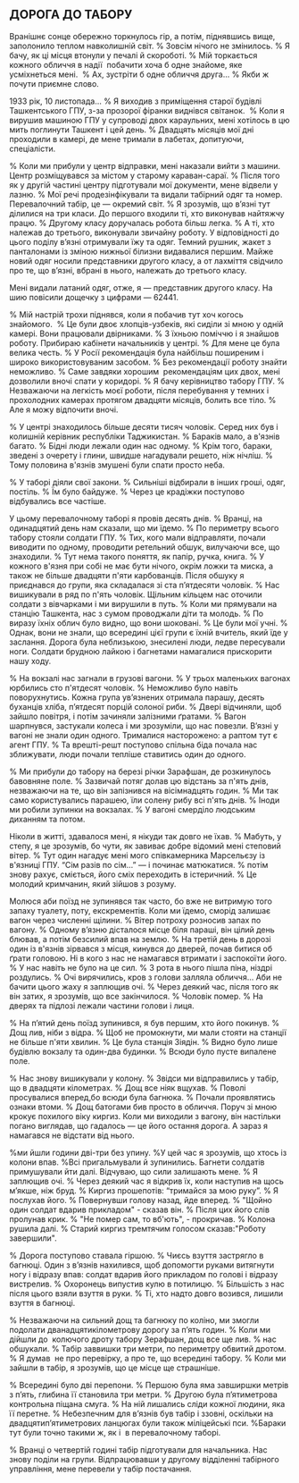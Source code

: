 ## ДОРОГА ДО ТАБОРУ

Вранішнє сонце обережно торкнулось гір, а потім, піднявшись вище, заполонило теплом навколишній світ.
% Зовсім нічого не змінилось.
% Я бачу, як ці місця втонули у печалі й скороботі.
% Мій торкається кожного обличчя в надії  побачити хоча б одне знайоме, яке усміхнеться мені. 
% Ах, зустріти б одне обличчя друга...
% Якби ж почути приємне слово.

1933 рік, 10 листопада...
% Я виходив з приміщення старої будівлі Ташкентського ГПУ, з-за прозорої фіранки виднівся світанок. 
% Коли я вирушив машиною ГПУ у супроводі двох караульних, мені хотілось в цю мить поглинути Ташкент і цей день.
% Двадцять місяців мої дні проходили в камері, де мене тримали в лабетах, допитуючи, спеціалісти.

% Коли ми прибули у центр відправки, мені наказали вийти з машини.
Центр розміщувався за містом у старому караван-сараї.
% Після того як у другій частині центру підготували мої документи, мене відвели у лазню.
% Мої речі продезінфікували та видали табірний одяг та номер.
Перевалочний табір, це — окремий світ.
% Я зрозумів, що в’язні тут ділилися на три класи.
До першого входили ті, хто виконував найтяжчу працю.
% Другому класу доручалась робота більш легка.
% А ті, хто належав до третього, виконували звичайну роботу.
У відповідності до цього поділу в’язні отримували їжу та одяг.
Темний рушник, жакет з панталонами із зміною нижньої білизни видавалися першим.
Майже новий одяг носили представники другого класу, а от лахміття свідчило про те, що в’язні, вбрані в нього, належать до третього класу.

Мені видали латаний одяг, отже, я — представник другого класу.
На шию повісили дощечку з цифрами — 62441.

% Мій настрій трохи піднявся, коли я побачив тут хоч когось знайомого. 
% Це були двоє хлопців-узбеків, які сиділи зі мною у одній камері.
Вони працювали двірниками.
% З їхньою поміччю і я знайшов роботу.
Прибираю кабінети начальників у центрі.
% Для мене це була велика честь.
% У Росії рекомендація була найбільш поширеним і широко використовуваним засобом.
% Без рекомендації роботу знайти неможливо.
% Саме завдяки хорошим  рекомендаціям цих двох, мені дозволили вночі спати у коридорі.
% Я бачу керівництво табору ГПУ.
% Незважаючи на легкість моєї роботи, після перебування у темних і прохолодних камерах протягом двадцяти місяців, болить все тіло.
% Але я можу відпочити вночі.

% У центрі знаходилось більше десяти тисяч чоловік.
Серед них був і колишній керівник республіки Таджикистан.
% Бараків мало, а в'язнів багато.
% Бідні люди лежали один нас одному.
% Крім того, бараки, зведені з очерету і глини, швидше нагадували решето, ніж нічліш.
% Тому половина в'язнів змушені були спати просто неба.

% У таборі діяли свої закони.
% Cильніші відбирали в інших гроші, одяг, постіль.
% Їм було байдуже.
% Через це крадіжки поступово відбувались все частіше.

У цьому перевалочному таборі я провів десять днів.
% Вранці, на одинадцятий день нам сказали, що ми їдемо.
% По периметру всього табору стояли солдати ГПУ.
% Тих, кого мали відправляти, почали виводити по одному, проводити ретельний обшук, вилучаючи все, що знаходили.
% Тут нема такого поняття, як папір, ручка, книга.
% У кожного в'язня при собі не має бути нічого, окрім ложки та миска, а також не більше двадцяти п'яти карбованців.
Після обшуку я приєднався до групи, яка складалася зі ста п’ятдесяти чоловік.
% Нас вишикували в ряд по п'ять чоловік.
Щільним кільцем нас оточили солдати з вівчарками і ми вирушили в путь.
% Коли ми прямували на станцію Ташкента, нас з сумом проводжали діти та молодь.
% По виразу їхніх облич було видно, що вони шоковані.
% Це були мої учні.
% Однак, вони не знали, що всередині цієї групи є їхній вчитель, який їде у заслання.
Дорога була неблизькою, знесилені люди, ледве пересували ноги.
Солдати брудною лайкою і багнетами намагалися прискорити нашу ходу.

% На вокзалі нас загнали в грузові вагони.
% У трьох маленьких вагонах юрбились сто п'ятдесят чоловік.
% Неможливо було навіть поворухнутись.
Кожна група ув’язнених отримала парашу, десять буханців хліба, п’ятдесят порцій солоної риби.
% Двері відчиняли, щоб зайшло повітря, і потім зачиняли залізними ґратами.
% Вагон шарпнувся, застукали колеса і ми зрозуміли, що нас повезли.
В’язні у вагоні не знали один одного.
Трималися насторожено: а раптом тут є агент ГПУ.
% Та врешті-решт поступово спільна біда почала нас зближувати, люди почали тепліше ставитись один до одного.

% Ми прибули до табору на березі річки Зарафшан, де розкинулось бавовняне поле.
% Зазвичай потяг долав цю відстань за п'ять днів, незважаючи на те, що він запізнився на вісімнадцять годин.
% Ми так само користувались парашею, їли солену рибу всі п'ять днів.
% Іноди ми робили зупинки на вокзалах.
% У вагоні смерділо людським диханням та потом.

Ніколи в житті, здавалося мені, я нікуди так довго не їхав.
% Мабуть, у степу, я це зрозумів, бо чути, як завиває добре відомий мені степовий вітер.
% Тут один нагадує мені мого співкамерника Марсельєзу із в'язниці ГПУ.
“Сім разів по сім...” — і починає матюкатися.
% потім знову рахує, сміється, його сміх переходить в істеричний.
% Це молодий кримчанин, який зійшов з розуму.

Молюся аби поїзд не зупинявся так часто, бо вже не витримую того запаху туалету, поту, екскрементів.
Коли ми їдемо, сморід залишає вагон через численні щілини.
% Вітер потроху розносив запах по вагону.
% Одному в’язню дісталося місце біля параші, він цілий день блював, а потім безсилий впав на землю.
% На третій день в дорозі один із в'язнів зірвався з місця, кинувся до дверей, почав битися об ґрати головою.
Ні в кого з нас не намагався втримати і заспокоїти його.
% У нас навіть не було на це сил.
% З рота в нього пішла піна, ніздрі роздулись.
% Очі вирячились, кров з голови залляла обличчя...
Аби не бачити цього жаху я заплющив очі.
% Через деякий час, після того як він затих, я зрозумів, що все закінчилося.
% Чоловік помер.
% На дверях та підлозі лежали частини голови і лиця.

% На п’ятий день поїзд зупинився, я був першим, хто його покинув.
% Дощ лив, ніби з відра.
% Щоб не промокнути, ми мали стояти на станції не більше п'яти хвилин.
% Це була станція Зіядін.
% Видно було лише будівлю вокзалу та один-два будинки.
% Всюди було пусте випалене поле.

% Нас знову вишикували у колону.
% Звідси ми відправились у табір, що в двадцяти кілометрах.
% Дощ все ніяк вщухав.
% Поволі просувалися вперед,бо всюди була багнюка.
% Почали проявлятись ознаки втоми.
% Дощ батогами бив просто в обличчя.
Поруч зі мною крокує похилого віку киргиз.
Коли ми виходили з вагону, він настільки погано виглядав, що гадалось — це його остання дорога.
А зараз я намагався не відстати від нього.

%ми йшли години дві-три без упину.
%У цей час я зрозумів, що хтось із колони впав.
%Всі пригальмували й зупинились.
Багнети солдатів примушували йти далі.
Відчуваю, що сили залишають мене.
% Я заплющив очі.
% Через деякий час я відкрив їх, коли наступив на щось м’якше, ніж бруд.
% Киргиз прошепотів: “тримайся за мою руку”.
% Я послухав його.
% Повернувши голову назад, йде вперед.
% "Щойно один солдат вдарив прикладом" - сказав він.
% Після цих його слів пролунав крик.
% "Не помер сам, то вб'ють", - прокричав.
% Колона рушила далі.
% Cтарий киргиз тремтячим голосом сказав:"Роботу завершили".

% Дорога поступово ставала гіршою.
% Чиєсь взуття застрягло в багнюці.
Один з в’язнів нахилився, щоб допомогти руками витягнути ногу і відразу впав: солдат вдарив його прикладом по голові і відразу вистрелив.
% Охоронець випустив кулю в потилицю.
% Більшість з нас після цього взяли взуття в руки.
% Ті, хто надто довго возився, лишили взуття в багнюці.

% Незважаючи на сильний дощ та багнюку по коліно, ми змогли подолати дванадцятикілометрову дорогу за п’ять годин.
% Коли ми дійшли до  колючого дроту табору Зерафшан, дощ все ще лив.
% нас обшукали.
% Табір заввишки три метри, по периметру обвитий дротом.
% Я думав  не про перевірку, а про те, що всередині табору.
% Коли ми зайшли в табір, я зрозумів, що це місце ще страшніше.

% Всередині було дві перепони.
% Першою була яма завширшки метрів з п’ять, глибина її становила три метри.
% Другою була п’ятиметрова контрольна піщана смуга.
% На ній лишались сліди кожної людини, яка її перетне.
% Небезпечним для в’язнів був табір і ззовні, оскільки на двадцятип’ятиметрових ланцюгах були також міліцейські пси.
%Бараки тут були точно такими ж, як і  в перевалочному таборі.

% Вранці о четвертій годині табір підготували для начальника.
Нас знову поділи на групи.
Відпрацювавши у другому відділенні табірного управління, мене перевели у табір постачання.
